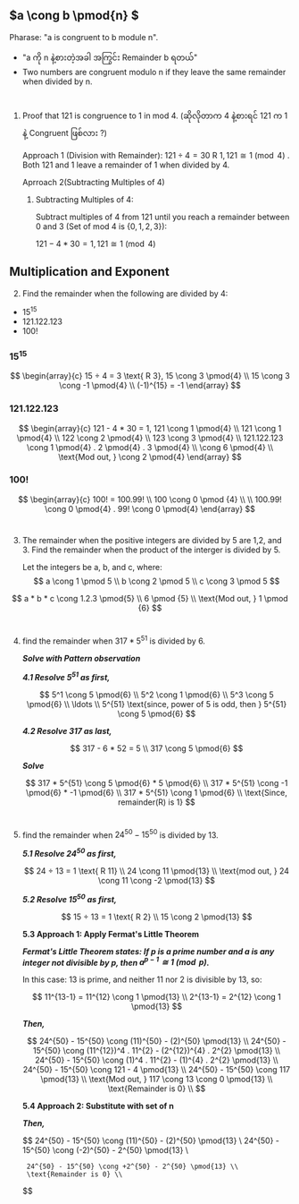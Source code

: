 ## $a \cong b \pmod{n} $

Pharase: "a is congruent to b module n".

- "a ကို n နဲ့စားတဲ့အခါ အကြွင်း Remainder b ရတယ်" 
- Two numbers are congruent modulo n if they leave the same remainder when divided by n.
#
1. Proof that 121 is congruence to 1 in mod 4. (ဆိုလိုတာက 4 နဲ့စားရင် 121 က 1 နဲ့ Congruent ဖြစ်လား ?)

    Approach 1 (Division with Remainder): 
    $121 ÷ 4 = 30 \text{ R 1}, 121 \cong 1 \pmod{4}$
    . Both 121 and 1 leave a remainder of 1 when divided by 4.

    Aprroach 2(Subtracting Multiples of 4)

    1. Subtracting Multiples of 4:

        Subtract multiples of 4 from 121 until you reach a remainder between 0 and 3 (Set of mod 4 is $\{0,1,2,3\}$):

        $121 - 4 * 30 = 1, 121 \cong 1 \pmod{4}$

## Multiplication and Exponent
2. Find the remainder when the following are divided by 4:
- $15^{15}$
- $121.122.123$
- 100!

### $15^{15}$
$$ \begin{array}{c}
15 ÷ 4 = 3 \text{ R 3}, 15 \cong 3 \pmod{4} \\
15 \cong 3 \cong -1 \pmod{4} \\
(-1)^{15} = -1
\end{array}
$$


### $121.122.123$
$$ \begin{array}{c}
121 - 4 * 30 = 1, 121 \cong 1 \pmod{4} \\
121 \cong 1 \pmod{4} \\ 
122 \cong 2 \pmod{4} \\
123 \cong 3 \pmod{4} \\
121.122.123 \cong 1 \pmod{4} . 2 \pmod{4} . 3 \pmod{4} \\
\cong 6 \pmod{4} \\
\text{Mod out, } \cong 2 \pmod{4}
\end{array}
$$

### $100!$
$$ \begin{array}{c}
100! = 100.99! \\
100 \cong 0 \pmod {4} \\
\\
100.99! \cong 0 \pmod{4} . 99! \cong 0 \pmod{4}
\end{array}
$$

#
3. The remainder when the positive integers are divided by 5 are 1,2, and 3. Find the remainder when the product of the interger is divided by 5.

    Let the integers be a, b, and c, where:
$$
a \cong 1 \pmod 5 \\
b \cong 2 \pmod 5 \\
c \cong 3 \pmod 5
$$

$$
a * b * c \cong 1.2.3 \pmod{5} \\
6 \pmod {5} \\
\text{Mod out, } 1 \pmod {6}
$$
#
4. find the remainder when $317 * 5^{51}$ is divided by 6.

    ***Solve with Pattern observation***

    ***4.1 Resolve $5^{51}$ as first,***

    $$
    5^1 \cong 5 \pmod{6} \\
    5^2 \cong 1 \pmod{6} \\
    5^3 \cong 5 \pmod{6} \\
    \ldots \\
    5^{51} \text{since, power of 5 is odd, then } 5^{51} \cong 5 \pmod{6}
    $$

    ***4.2 Resolve $317$ as last,***

    $$
    317 - 6 * 52 = 5 \\
    317 \cong 5 \pmod{6}
    $$

    ***Solve***

    $$
    317 * 5^{51} \cong 5 \pmod{6} * 5 \pmod{6} \\
    317 * 5^{51} \cong -1 \pmod{6} * -1 \pmod{6} \\
    317 * 5^{51} \cong 1 \pmod{6} \\
    \text{Since, remainder(R) is 1}
    $$

#

5. find the remainder when $24^{50} - 15^{50}$ is divided by 13.

    ***5.1 Resolve $24^{50}$ as first,***

    $$
    24 ÷ 13 = 1 \text{ R 11} \\
    24 \cong 11 \pmod{13} \\
    \text{mod out, } 24 \cong 11 \cong -2 \pmod{13}
    $$

    ***5.2 Resolve $15^{50}$ as first,***

    $$
    15 ÷ 13 = 1 \text{ R 2} \\
    15 \cong 2 \pmod{13}
    $$

    **5.3 Approach 1: Apply Fermat's Little Theorem**

    ***Fermat's Little Theorem states: If p is a prime number and a is any integer not divisible by p, then $a^{p−1} \cong 1 \pmod{p}$.***

    In this case: $13$ is prime, and neither 11 nor 2 is divisible by 13, so:

    $$
        11^{13-1} = 11^{12} \cong 1 \pmod{13} \\
        2^{13-1} = 2^{12} \cong 1 \pmod{13}
    $$

    ***Then,***

    $$
        24^{50} - 15^{50} \cong (11)^{50} - (2)^{50} \pmod{13} \\
        24^{50} - 15^{50} \cong (11^{12})^4 . 11^{2} - (2^{12})^{4} . 2^{2} \pmod{13} \\
        24^{50} - 15^{50} \cong (1)^4 . 11^{2} - (1)^{4} . 2^{2} \pmod{13} \\
        24^{50} - 15^{50} \cong 121 - 4 \pmod{13} \\
        24^{50} - 15^{50} \cong 117 \pmod{13} \\
        \text{Mod out, } 117 \cong 13 \cong 0 \pmod{13} \\
        \text{Remainder is 0} \\
    $$


    **5.4 Approach 2: Substitute with set of n**

    ***Then,***

    $$
        24^{50} - 15^{50} \cong (11)^{50} - (2)^{50} \pmod{13} \\
        24^{50} - 15^{50} \cong (-2)^{50} - 2^{50} \pmod{13} \\

        24^{50} - 15^{50} \cong +2^{50} - 2^{50} \pmod{13} \\
        \text{Remainder is 0} \\
    $$
#